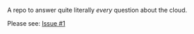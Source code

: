 A repo to answer quite literally _every_ question about the cloud. 

Please see: [Issue #1](https://github.com/openupthecloud/cloud-questions/issues/1)
